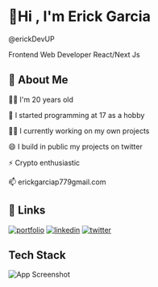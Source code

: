 
#  👋Hi , I'm Erick Garcia 

@erickDevUP

Frontend Web Developer React/Next Js
## 🚀 About Me

👩‍💻 I'm 20 years old

🧠 I started programming at 17 as a hobby

👯‍♀️ I currently working on my own projects

😄 I build in public my projects on twitter

⚡️ Crypto enthusiastic

📫 erickgarciap779gmail.com

## 🔗 Links
[![portfolio](https://img.shields.io/badge/my_portfolio-000?style=for-the-badge&logo=ko-fi&logoColor=white)](https://erickdevup.netlify.app/)
[![linkedin](https://img.shields.io/badge/linkedin-0A66C2?style=for-the-badge&logo=linkedin&logoColor=white)](https://www.linkedin.com/in/erickdevup)
[![twitter](https://img.shields.io/badge/twitter-1DA1F2?style=for-the-badge&logo=twitter&logoColor=white)](https://twitter.com/erickdevup)


## Tech Stack

![App Screenshot](https://upload-free2.herokuapp.com/dl/74927/Screenshot%202022-07-23%20at%2003-26-05%20erickDevUP.png)

